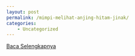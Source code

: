 ```yaml
---
layout: post
permalink: /mimpi-melihat-anjing-hitam-jinak/
categories:
    - Uncategorized
---
```


[Baca Selengkapnya](/01)
